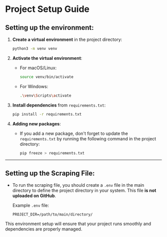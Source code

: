 # Project Setup Guide

## Setting up the environment:

1. **Create a virtual environment** in the project directory:
    ```bash
    python3 -m venv venv
    ```

2. **Activate the virtual environment**:
    - For macOS/Linux:
      ```bash
      source venv/bin/activate
      ```
    - For Windows:
      ```bash
      .\venv\Scripts\activate
      ```

3. **Install dependencies** from `requirements.txt`:
    ```bash
    pip install -r requirements.txt
    ```

4. **Adding new packages**:
    - If you add a new package, don't forget to update the `requirements.txt` by running the following command in the project directory:
      ```bash
      pip freeze > requirements.txt
      ```

---

## Setting up the Scraping File:

- To run the scraping file, you should create a `.env` file in the main directory to define the project directory in your system. This file **is not uploaded on GitHub**.

    Example `.env` file:
    ```
    PROJECT_DIR=/path/to/main/directory/
    ```

This environment setup will ensure that your project runs smoothly and dependencies are properly managed.
